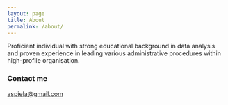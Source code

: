 ```yaml
---
layout: page
title: About
permalink: /about/
---
```


Proficient individual with strong educational background in data analysis and proven experience in leading various administrative procedures within high-profile organisation.

### Contact me

[aspiela@gmail.com](mailto:aspiela@gmail.com)
